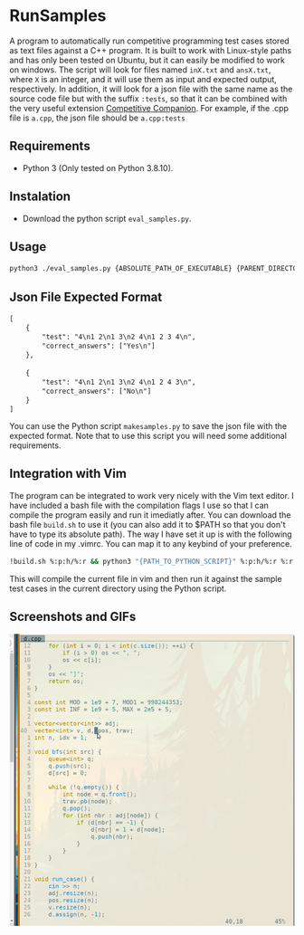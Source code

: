 # RunSamples

A program to automatically run competitive programming test cases stored as text files against a C++ program. It is built to work with Linux-style paths and has only been tested on Ubuntu, but it can easily be modified to work on windows. The script will look for files named `inX.txt` and `ansX.txt`, where `X` is an integer, and it will use them as input and expected output, respectively. In addition, it will look for a json file with the same name as the source code file but with the suffix `:tests`, so that it can be combined with the very useful extension [Competitive Companion](https://codeforces.com/blog/entry/60073). For example, if the .cpp file is `a.cpp`, the json file should be `a.cpp:tests`

## Requirements

* Python 3 (Only tested on Python 3.8.10).

## Instalation

* Download the python script `eval_samples.py`.

## Usage

```bash
python3 ./eval_samples.py {ABSOLUTE_PATH_OF_EXECUTABLE} {PARENT_DIRECTORY_OF_THE_EXECUTABLE}
```

## Json File Expected Format

```
[
    {
        "test": "4\n1 2\n1 3\n2 4\n1 2 3 4\n",
        "correct_answers": ["Yes\n"]
    },

    {
        "test": "4\n1 2\n1 3\n2 4\n1 2 4 3\n",
        "correct_answers": ["No\n"]
    }
]
```

You can use the Python script `makesamples.py` to save the json file with the expected format. Note that to use this script you will need some additional requirements.

## Integration with Vim

The program can be integrated to work very nicely with the Vim text editor. I have included a bash file with the compilation flags I use so that I can compile the program easily and run it imediatly after. You can download the bash file `build.sh` to use it (you can also add it to $PATH so that you don't have to type its absolute path). The way I have set it up is with the following line of code in my .vimrc. You can map it to any keybind of your preference.

```bash
!build.sh %:p:h/%:r && python3 "{PATH_TO_PYTHON_SCRIPT}" %:p:h/%:r %:r
```

This will compile the current file in vim and then run it against the sample test cases in the current directory using the Python script.

## Screenshots and GIFs

![Example of usage](./img/g1.gif)
